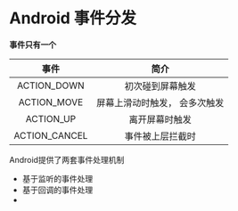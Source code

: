 # Android 事件分发

**事件只有一个**

|     事件      |             简介              |
| :-----------: | :---------------------------: |
|  ACTION_DOWN  |       初次碰到屏幕触发        |
|  ACTION_MOVE  | 屏幕上滑动时触发， 会多次触发 |
|   ACTION_UP   |        离开屏幕时触发         |
| ACTION_CANCEL |       事件被上层拦截时        |

Android提供了两套事件处理机制

* 基于监听的事件处理
* 基于回调的事件处理
* 





